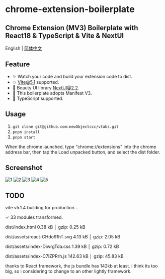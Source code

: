 # chrome-extension-boilerplate

## Chrome Extension (MV3) Boilerplate with React18 & TypeScript & Vite & NextUI

English | [简体中文](https://github.com/newObjectccc/vtabs/blob/main/README-zh-Hans.md)

## Feature

- ✨ Watch your code and build your extension code to dist.
- 💥 Vite@5.1 supported.
- 💫 Beauty UI library NextUI@2.2.
- 🧨 This boilerplate adopts Manifest V3.
- 💖 TypeScript supported.

## Usage

1. ```git clone git@github.com:newObjectccc/vtabs.git```
2. ```pnpm install```
3. ```pnpm start```

When the chrome launched, type "chrome://extensions" into the chrome address bar, then tap the Load unpacked button, and select the dist folder.

## Screenshot

![1](https://github.com/newObjectccc/vtabs/screenshot/1.png)
![2](https://github.com/newObjectccc/vtabs/screenshot/2.png)
![3](https://github.com/newObjectccc/vtabs/screenshot/3.png)
![4](https://github.com/newObjectccc/vtabs/screenshot/4.png)
![5](https://github.com/newObjectccc/vtabs/screenshot/5.png)

## TODO

vite v5.1.4 building for production...

✓ 33 modules transformed.

dist/index.html                   0.38 kB │ gzip:  0.25 kB

dist/assets/react-CHdo91hT.svg    4.13 kB │ gzip:  2.05 kB

dist/assets/index-DiwrgTda.css    1.39 kB │ gzip:  0.72 kB

dist/assets/index-C7lZPRrh.js   142.63 kB │ gzip: 45.83 kB

thanks to React framework, the js bundle has 142kb at least. i think its too big, so i considering to change to an other lightly framework.
